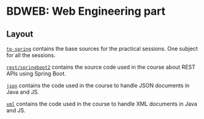 
# BDWEB: Web Engineering part

## Layout

[`tp-spring`](tp-spring) contains the base sources for the practical sessions. One subject for all the sessions.

[`rest/springboot2`](rest/springboot2) contains the source code used in the course about REST APIs using Spring Boot.

[`json`](json) contains the code used in the course to handle JSON documents in Java and JS.

[`xml`](xml) contains the code used in the course to handle XML documents in Java and JS.
